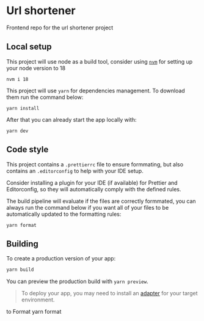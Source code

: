 # Url shortener

Frontend repo for the url shortener project

## Local setup

This project will use node as a build tool, consider using [`nvm`](https://github.com/nvm-sh/nvm#installing-and-updating) for setting up your node version to 18

```shell
nvm i 18
```

This project will use `yarn` for dependencies management.
To download them run the command below:

```shell
yarn install
```

After that you can already start the app locally with:

```shell
yarn dev
```

## Code style

This project contains a `.prettierrc` file to ensure formmating, but also contains an `.editorconfig` to help with your IDE setup.

Consider installing a plugin for your IDE (if available) for Prettier and Editorconfig, so they will automatically comply with the defined rules.

The build pipeline will evaluate if the files are correctly formmated, you can always run the command below if you want all of your files to be automatically updated to the formatting rules:

```shell
yarn format
```

## Building

To create a production version of your app:

```bash
yarn build
```

You can preview the production build with `yarn preview`.

> To deploy your app, you may need to install an [adapter](https://kit.svelte.dev/docs/adapters) for your target environment.

to Format yarn format
